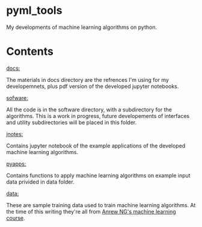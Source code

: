 # pyml_tools
My developments of machine learning algorithms on python. 
# Contents

[docs:](https://github.com/zsamadi/pyml_tools/tree/main/docs)

The materials in docs directory are the refrences I'm using for my developemnets, plus pdf version of the developed jupyter notebooks. 

[sofware:](https://github.com/zsamadi/pyml_tools/tree/main/software)

All the code is in the software directory, with a subdirectory for the algorithms. This is a work in progress, future developements of interfaces and utility subdirectories will be placed in this folder.  

[jnotes:](https://github.com/zsamadi/pyml_tools/tree/main/jnotes)

Contains jupyter notebook of the example applications of the developed machine learning algorithms. 

[pyapps:](https://github.com/zsamadi/pyml_tools/tree/main/pyapps)

Contains functions to apply machine learning algorithms on example input data privided in data folder. 

[data:](https://github.com/zsamadi/pyml_tools/tree/main/data)

These are sample training data used to train machine learning algorithms. At the time of this writing they're all from [Anrew NG's machine learning course](https://www.coursera.org/learn/machine-learning). 

